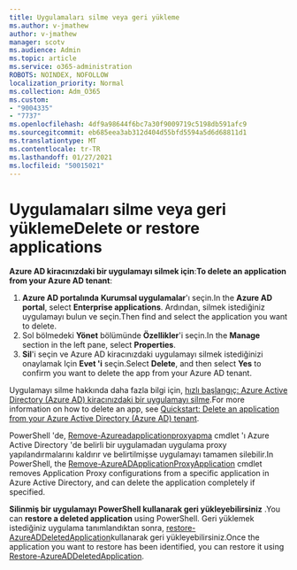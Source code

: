 ```yaml
---
title: Uygulamaları silme veya geri yükleme
ms.author: v-jmathew
author: v-jmathew
manager: scotv
ms.audience: Admin
ms.topic: article
ms.service: o365-administration
ROBOTS: NOINDEX, NOFOLLOW
localization_priority: Normal
ms.collection: Adm_O365
ms.custom:
- "9004335"
- "7737"
ms.openlocfilehash: 4df9a98644f6bc7a30f9009719c5198db591afc9
ms.sourcegitcommit: eb685eea3ab312d404d55bfd5594a5d6d68811d1
ms.translationtype: MT
ms.contentlocale: tr-TR
ms.lasthandoff: 01/27/2021
ms.locfileid: "50015021"
---
```

# <a name="delete-or-restore-applications"></a><span data-ttu-id="54938-102">Uygulamaları silme veya geri yükleme</span><span class="sxs-lookup"><span data-stu-id="54938-102">Delete or restore applications</span></span>

<span data-ttu-id="54938-103">**Azure AD kiracınızdaki bir uygulamayı silmek için**:</span><span class="sxs-lookup"><span data-stu-id="54938-103">**To delete an application from your Azure AD tenant**:</span></span>

1. <span data-ttu-id="54938-104">**Azure AD portalında** **Kurumsal uygulamalar**'ı seçin.</span><span class="sxs-lookup"><span data-stu-id="54938-104">In the **Azure AD portal**, select **Enterprise applications**.</span></span> <span data-ttu-id="54938-105">Ardından, silmek istediğiniz uygulamayı bulun ve seçin.</span><span class="sxs-lookup"><span data-stu-id="54938-105">Then find and select the application you want to delete.</span></span>
2. <span data-ttu-id="54938-106">Sol bölmedeki **Yönet** bölümünde **Özellikler**'i seçin.</span><span class="sxs-lookup"><span data-stu-id="54938-106">In the **Manage** section in the left pane, select **Properties**.</span></span>
3. <span data-ttu-id="54938-107">**Sil**'i seçin ve Azure AD kiracınızdaki uygulamayı silmek istediğinizi onaylamak Için **Evet 'i** seçin.</span><span class="sxs-lookup"><span data-stu-id="54938-107">Select **Delete**, and then select **Yes** to confirm you want to delete the app from your Azure AD tenant.</span></span>

<span data-ttu-id="54938-108">Uygulamayı silme hakkında daha fazla bilgi için, [hızlı başlangıç: Azure Active Directory (Azure AD) kiracınızdaki bir uygulamayı silme](https://docs.microsoft.com/azure/active-directory/manage-apps/delete-application-portal#delete-an-application-from-your-azure-ad-tenant).</span><span class="sxs-lookup"><span data-stu-id="54938-108">For more information on how to delete an app, see [Quickstart: Delete an application from your Azure Active Directory (Azure AD) tenant](https://docs.microsoft.com/azure/active-directory/manage-apps/delete-application-portal#delete-an-application-from-your-azure-ad-tenant).</span></span>

<span data-ttu-id="54938-109">PowerShell 'de, [Remove-Azureadapplicationproxyapma](https://docs.microsoft.com/powershell/module/azuread/remove-azureadapplicationproxyapplication) cmdlet 'ı Azure Active Directory 'de belirli bir uygulamadan uygulama proxy yapılandırmalarını kaldırır ve belirtilmişse uygulamayı tamamen silebilir.</span><span class="sxs-lookup"><span data-stu-id="54938-109">In PowerShell, the [Remove-AzureADApplicationProxyApplication](https://docs.microsoft.com/powershell/module/azuread/remove-azureadapplicationproxyapplication) cmdlet removes Application Proxy configurations from a specific application in Azure Active Directory, and can delete the application completely if specified.</span></span>

<span data-ttu-id="54938-110">**Silinmiş bir uygulamayı PowerShell kullanarak geri yükleyebilirsiniz** .</span><span class="sxs-lookup"><span data-stu-id="54938-110">You can **restore a deleted application** using PowerShell.</span></span> <span data-ttu-id="54938-111">Geri yüklemek istediğiniz uygulama tanımlandıktan sonra, [restore-AzureADDeletedApplication](https://docs.microsoft.com/powershell/module/azuread/restore-azureaddeletedapplication)kullanarak geri yükleyebilirsiniz.</span><span class="sxs-lookup"><span data-stu-id="54938-111">Once the application you want to restore has been identified, you can restore it using [Restore-AzureADDeletedApplication](https://docs.microsoft.com/powershell/module/azuread/restore-azureaddeletedapplication).</span></span>
